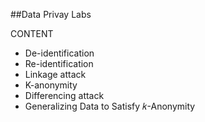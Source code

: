 ##Data Privay Labs

CONTENT
- De-identification
- Re-identification 
- Linkage attack
- K-anonymity
- Differencing attack
- Generalizing Data to Satisfy 𝑘-Anonymity
